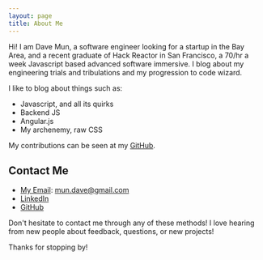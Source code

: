 ```yaml
---
layout: page
title: About Me
---
```


<p class="message">
  Hi! I am Dave Mun, a software engineer looking for a startup in the Bay Area, and a recent graduate of Hack Reactor in San Francisco, a 70/hr a week Javascript based advanced software immersive. I blog
about my engineering trials and tribulations and my progression to code wizard.
</p>

I like to blog about things such as:

* Javascript, and all its quirks
* Backend JS
* Angular.js
* My archenemy, raw CSS

My contributions can be seen at my [GitHub](http://github.com/davemun).

## Contact Me

* [My Email](mailto:mun.dave@gmail.com): mun.dave@gmail.com
* [LinkedIn](http://linkedin.com/in/davemun)
* [GitHub](http://github.com/davemun)

Don't hesitate to contact me through any of these methods! I love hearing from new people about feedback, questions, or new projects!

Thanks for stopping by!
